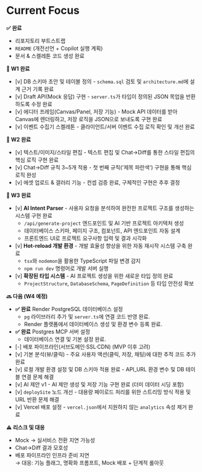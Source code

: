 # Current Focus

**✅ 완료**

- 리포지토리 부트스트랩
- `README` (개전선언 + Copilot 실행 계획)
- 문서 & 스켈레톤 코드 생성 완료

**📍 W1 완료**

- [v] DB 스키마 초안 및 테이블 정의 - `schema.sql` 검토 및 `architecture.md`에 설계 근거 기록 완료
- [v] Draft API(Mock 응답) 구현 - `server.ts`가 타입이 정의된 JSON 목업을 반환하도록 수정 완료
- [v] 에디터 프레임(Canvas/Panel, 저장 기능) - Mock API 데이터를 받아 Canvas에 렌더링하고, 저장 로직을 JSON으로 보내도록 구현 완료
- [v] 이벤트 수집기 스켈레톤 - 클라이언트/서버 이벤트 수집 로직 확인 및 개선 완료

**📍 W2 완료**

- [v] 텍스트/이미지/스타일 편집 - 텍스트 편집 및 Chat->Diff를 통한 스타일 편집의 핵심 로직 구현 완료
- [v] Chat→Diff 규칙 3~5개 적용 - 첫 번째 규칙('제목 파란색') 구현을 통해 핵심 로직 완성
- [v] 에셋 업로드 & 갤러리 기능 - 컨셉 검증 완료, 구체적인 구현은 추후 결정

**📍 W3 완료**

- [v] **AI Intent Parser** - 사용자 요청을 분석하여 완전한 프로젝트 구조를 생성하는 시스템 구현 완료
  - `/api/generate-project` 엔드포인트 및 AI 기반 프로젝트 아키텍처 생성
  - 데이터베이스 스키마, 페이지 구조, 컴포넌트, API 엔드포인트 자동 설계
  - 프론트엔드 UI로 프로젝트 요구사항 입력 및 결과 시각화
- [v] **Hot-reload 개발 환경** - 개발 효율성 향상을 위한 자동 재시작 시스템 구축 완료
  - `tsx`와 `nodemon`을 활용한 TypeScript 파일 변경 감지
  - `npm run dev` 명령어로 개발 서버 실행
- [v] **확장된 타입 시스템** - AI 프로젝트 생성을 위한 새로운 타입 정의 완료
  - `ProjectStructure`, `DatabaseSchema`, `PageDefinition` 등 타입 안전성 확보

**🔜 다음 (W4 예정)**

- **✅ 완료** Render PostgreSQL 데이터베이스 설정
  - `pg` 라이브러리 추가 및 `server.ts`에 연결 코드 반영 완료.
  - Render 플랫폼에서 데이터베이스 생성 및 환경 변수 등록 완료.
- **✅ 완료** Postgres MCP 서버 설정
  - 데이터베이스 연결 및 기본 설정 완료.
- [-] 배포 파이프라인(서브도메인·SSL·CDN) (MVP 이후 고려)
- [v] 기본 분석(뷰/클릭) - 주요 사용자 액션(클릭, 저장, 채팅)에 대한 추적 코드 추가 완료
- [v] 로컬 개발 환경 설정 및 DB 스키마 적용 완료 - API_URL 환경 변수 및 DB 테이블 연결 문제 해결
- [v] AI 제안 v1 - AI 제안 생성 및 저장 기능 구현 완료 (더미 데이터 시딩 포함)
- [v] `deploySite` 노드 개선 - 대용량 페이로드 처리를 위한 스트리밍 방식 적용 및 URL 반환 문제 해결
- [v] Vercel 배포 설정 - `vercel.json`에서 지원하지 않는 `analytics` 속성 제거 완료

**⚠️ 리스크 및 대응**

- Mock → 실서비스 전환 지연 가능성
- Chat→Diff 결과 모호성
- 배포 파이프라인 인프라 준비 지연  
  → 대응: 기능 플래그, 명확화 프롬프트, Mock 배포 + 단계적 롤아웃
